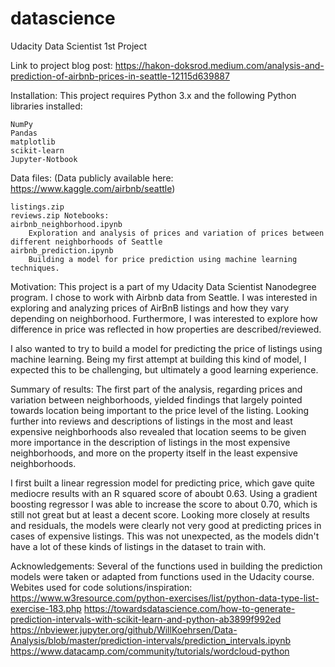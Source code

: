 # datascience
Udacity Data Scientist 1st Project

Link to project blog post:
https://hakon-doksrod.medium.com/analysis-and-prediction-of-airbnb-prices-in-seattle-12115d639887

Installation:
This project requires Python 3.x and the following Python libraries installed:

    NumPy
    Pandas
    matplotlib
    scikit-learn
    Jupyter-Notbook

Data files: (Data publicly available here: https://www.kaggle.com/airbnb/seattle)

    listings.zip
    reviews.zip Notebooks:
    airbnb_neighborhood.ipynb
        Exploration and analysis of prices and variation of prices between different neighborhoods of Seattle
    airbnb_prediction.ipynb
        Building a model for price prediction using machine learning techniques.

Motivation:
This project is a part of my Udacity Data Scientist Nanodegree program. I chose to work with Airbnb data from Seattle. I was interested in exploring and analyzing prices of AirBnB listings and how they vary depending on neighborhood. Furthermore, I was interested to explore how difference in price was reflected in how properties are described/reviewed.

I also wanted to try to build a model for predicting the price of listings using machine learning. Being my first attempt at building this kind of model, I expected this to be challenging, but ultimately a good learning experience.

Summary of results:
The first part of the analysis, regarding prices and variation between neighborhoods, yielded findings that largely pointed towards location being important to the price level of the listing. Looking further into reviews and descriptions of listings in the most and least expensive neighborhoods also revealed that location seems to be given more importance in the description of listings in the most expensive neighborhoods, and more on the property itself in the least expensive neighborhoods.

I first built a linear regression model for predicting price, which gave quite mediocre results with an R squared score of aboubt 0.63. Using a gradient boosting regressor I was able to increase the score to about 0.70, which is still not great but at least a decent score. Looking more closely at results and residuals, the models were clearly not very good at predicting prices in cases of expensive listings. This was not unexpected, as the models didn't have a lot of these kinds of listings in the dataset to train with.

Acknowledgements:
Several of the functions used in building the prediction models were taken or adapted from functions used in the Udacity course.
Webites used for code solutions/inspiration:
https://www.w3resource.com/python-exercises/list/python-data-type-list-exercise-183.php https://towardsdatascience.com/how-to-generate-prediction-intervals-with-scikit-learn-and-python-ab3899f992ed https://nbviewer.jupyter.org/github/WillKoehrsen/Data-Analysis/blob/master/prediction-intervals/prediction_intervals.ipynb https://www.datacamp.com/community/tutorials/wordcloud-python
